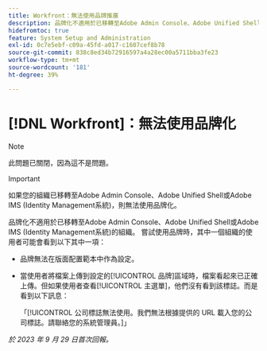 ```yaml
---
title: Workfront：無法使用品牌推廣
description: 品牌化不適用於已移轉至Adobe Admin Console、Adobe Unified Shell或Adobe IMS (Identity Management系統)的組織。
hidefromtoc: true
feature: System Setup and Administration
exl-id: 0c7e5ebf-c09a-45fd-a017-c1607cef8b78
source-git-commit: 838c8ed34b72916597a4a28ec00a5711bba3fe23
workflow-type: tm+mt
source-wordcount: '181'
ht-degree: 39%

---
```


# [!DNL Workfront]：無法使用品牌化

>[!NOTE]
>
>此問題已關閉，因為這不是問題。

>[!IMPORTANT]
>
>如果您的組織已移轉至Adobe Admin Console、Adobe Unified Shell或Adobe IMS (Identity Management系統)，則無法使用品牌化。

品牌化不適用於已移轉至Adobe Admin Console、Adobe Unified Shell或Adobe IMS (Identity Management系統)的組織。 嘗試使用品牌時，其中一個組織的使用者可能會看到以下其中一項：

* 品牌無法在版面配置範本中作為設定。
* 當使用者將檔案上傳到設定的[!UICONTROL 品牌]區域時，檔案看起來已正確上傳。但如果使用者查看[!UICONTROL 主選單]，他們沒有看到該標誌。而是看到以下訊息：

  「[!UICONTROL 公司標誌無法使用。我們無法根據提供的 URL 載入您的公司標誌。請聯絡您的系統管理員。]」

_於 2023 年 9 月 29 日首次回報。_
